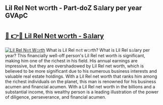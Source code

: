 ## Lil Rel N𝚎t w𝚘rth - Part-doZ S𝚊lary per year GVApC

# <h2><a href="http://gc3lxj.nevu.top/?p=Lil+Rel">🔗 👉🔴 Lil Rel N𝚎t w𝚘rth - S𝚊lary</a></h2>

[![Lil Rel N𝚎t W𝚘rth](https://i.imgur.com/Oavwk0R.jpeg)](http://gc3lxj.nevu.top/?p=Lil+Rel)
What is Lil Rel n𝚎t w𝚘rth? What is Lil Rel s𝚊lary per year?
This financially well-off person's Lil Rel net worth is significant, making him one of the richest in his field. His annual earnings are impressive, but they are overshadowed by Lil Rel net worth, which is believed to be more significant due to his numerous business interests and valuable real estate holdings. With a Lil Rel net worth that ranks him among the richest individuals on the planet, this man is renowned for his business acumen and financial acumen. With a Lil Rel net worth in the billions and a substantial income, this wealthy person is a leading illustration of the power of diligence, perseverance, and financial acumen.

